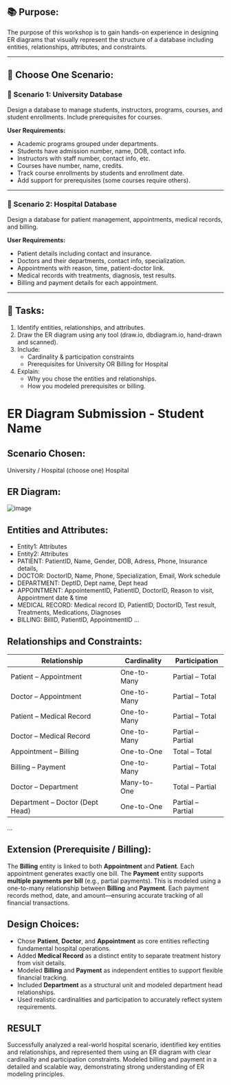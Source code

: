 ## 📚 Purpose:
 The purpose of this workshop is to gain hands-on experience in designing ER diagrams that visually represent the structure of a database including entities, relationships, attributes, and constraints.
 
 ---
 
 ## 🧪 Choose One Scenario:
 
 ### 🔹 Scenario 1: University Database
 Design a database to manage students, instructors, programs, courses, and student enrollments. Include prerequisites for courses.
 
 **User Requirements:**
 - Academic programs grouped under departments.
 - Students have admission number, name, DOB, contact info.
 - Instructors with staff number, contact info, etc.
 - Courses have number, name, credits.
 - Track course enrollments by students and enrollment date.
 - Add support for prerequisites (some courses require others).
 
 ---
 
 ### 🔹 Scenario 2: Hospital Database
 Design a database for patient management, appointments, medical records, and billing.
 
 **User Requirements:**
 - Patient details including contact and insurance.
 - Doctors and their departments, contact info, specialization.
 - Appointments with reason, time, patient-doctor link.
 - Medical records with treatments, diagnosis, test results.
 - Billing and payment details for each appointment.
 
 ---
 
 ## 📝 Tasks:
 1. Identify entities, relationships, and attributes.
 2. Draw the ER diagram using any tool (draw.io, dbdiagram.io, hand-drawn and scanned).
 3. Include:
    - Cardinality & participation constraints
    - Prerequisites for University OR Billing for Hospital
 4. Explain:
    - Why you chose the entities and relationships.
    - How you modeled prerequisites or billing.
 
 # ER Diagram Submission - Student Name
 
 ## Scenario Chosen:
 University / Hospital (choose one)
 Hospital 
 
 ## ER Diagram:
 ![image](https://github.com/user-attachments/assets/e37329bf-0b46-4fc6-917f-01839cb80a21)
 
 ## Entities and Attributes:
 - Entity1: Attributes
 - Entity2: Attributes
 - PATIENT: PatientID, Name, Gender, DOB, Adress, Phone, Insurance details,
 - DOCTOR: DoctorID, Name, Phone, Specialization, Email, Work schedule
 - DEPARTMENT: DeptID, Dept name, Dept head
 - APPOINTMENT: AppointementID, PatientID, DoctorID, Reason to visit, Appointment date & time
 - MEDICAL RECORD: Medical record ID, PatientID, DoctorID, Test result, Treatments, Medications, Diagnoses
 - BILLING: BillID, PatientID, AppointmentID
 ...
 
 ## Relationships and Constraints:
| Relationship                         | Cardinality     | Participation         |
|--------------------------------------|------------------|------------------------|
| Patient – Appointment                | One-to-Many      | Partial – Total        |
| Doctor – Appointment                 | One-to-Many      | Partial – Total        |
| Patient – Medical Record             | One-to-Many      | Partial – Total        |
| Doctor – Medical Record              | One-to-Many      | Partial – Partial      |
| Appointment – Billing                | One-to-One       | Total – Total          |
| Billing – Payment                    | One-to-Many      | Partial – Total        |
| Doctor – Department                  | Many-to-One      | Total – Partial        |
| Department – Doctor (Dept Head)      | One-to-One       | Partial – Partial      |

 ...
 
 ## Extension (Prerequisite / Billing):
 The **Billing** entity is linked to both **Appointment** and **Patient**. Each appointment generates exactly one bill. The **Payment** entity supports **multiple payments per bill** (e.g., partial payments). This is modeled using a one-to-many relationship between **Billing** and **Payment**. Each payment records method, date, and amount—ensuring accurate tracking of all financial transactions.
 
 ## Design Choices:
 - Chose **Patient**, **Doctor**, and **Appointment** as core entities reflecting fundamental hospital operations.  
- Added **Medical Record** as a distinct entity to separate treatment history from visit details.  
- Modeled **Billing** and **Payment** as independent entities to support flexible financial tracking.  
- Included **Department** as a structural unit and modeled department head relationships.  
- Used realistic cardinalities and participation to accurately reflect system requirements.
 
 ## RESULT
Successfully analyzed a real-world hospital scenario, identified key entities and relationships, and represented them using an ER diagram with clear cardinality and participation constraints. Modeled billing and payment in a detailed and scalable way, demonstrating strong understanding of ER modeling principles.
